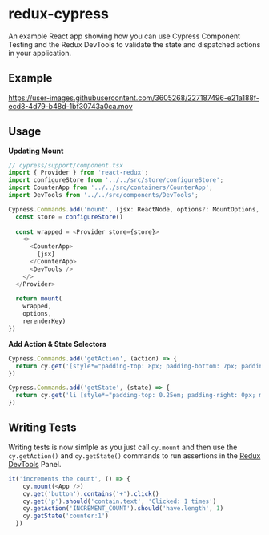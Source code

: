 # redux-cypress

An example React app showing how you can use Cypress Component Testing and the Redux DevTools to validate the state and dispatched actions in your application.



## Example
https://user-images.githubusercontent.com/3605268/227187496-e21a188f-ecd8-4d79-b48d-1bf30743a0ca.mov


## Usage

**Updating Mount**
```ts
// cypress/support/component.tsx
import { Provider } from 'react-redux';
import configureStore from '../../src/store/configureStore';
import CounterApp from '../../src/containers/CounterApp';
import DevTools from '../../src/components/DevTools';

Cypress.Commands.add('mount', (jsx: ReactNode, options?: MountOptions, rerenderKey?: string) => {
  const store = configureStore()
  
  const wrapped = <Provider store={store}>
    <>
      <CounterApp>
        {jsx}
      </CounterApp>
      <DevTools />
    </>
  </Provider>
  
  return mount(
    wrapped,
    options,
    rerenderKey)
})
```

**Add Action & State Selectors**
```ts
Cypress.Commands.add('getAction', (action) => {
  return cy.get('[style*="padding-top: 8px; padding-bottom: 7px; padding-left: 16px;"]').filter(`:contains(${action})`)
})

Cypress.Commands.add('getState', (state) => {
  return cy.get('li [style*="padding-top: 0.25em; padding-right: 0px; margin-left: 0.875em; user-select: text; overflow-wrap: break-word; padding-left: 2.125em; text-indent: -0.5em; word-break: break-all"]').filter(`:contains(${state})`)
})
```


## Writing Tests
Writing tests is now simlple as you just call `cy.mount` and then use the `cy.getAction()` and `cy.getState()` commands to run assertions in the [Redux DevTools](https://github.com/reduxjs/redux-devtools) Panel.

```ts
it('increments the count', () => {
    cy.mount(<App />)
    cy.get('button').contains('+').click()
    cy.get('p').should('contain.text', 'Clicked: 1 times')
    cy.getAction('INCREMENT_COUNT').should('have.length', 1)
    cy.getState('counter:1')
  })
```

